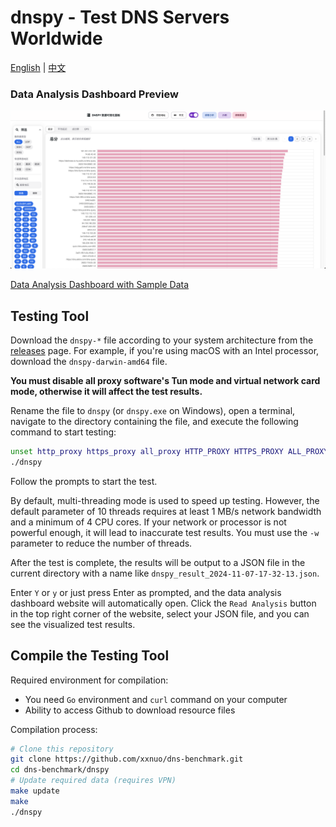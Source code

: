 # dnspy - Test DNS Servers Worldwide

[English](./README.en.md) | [中文](./README.md)

### Data Analysis Dashboard Preview

![Data Analysis Dashboard Preview](./images/preview.png)

[Data Analysis Dashboard with Sample Data](https://bench.dash.2020818.xyz)

## Testing Tool

Download the `dnspy-*` file according to your system architecture from the [releases](https://github.com/xxnuo/dns-benchmark/releases) page. For example, if you're using macOS with an Intel processor, download the `dnspy-darwin-amd64` file.

**You must disable all proxy software's Tun mode and virtual network card mode, otherwise it will affect the test results.**

Rename the file to `dnspy` (or `dnspy.exe` on Windows), open a terminal, navigate to the directory containing the file, and execute the following command to start testing:

```bash
unset http_proxy https_proxy all_proxy HTTP_PROXY HTTPS_PROXY ALL_PROXY
./dnspy
```

Follow the prompts to start the test.

By default, multi-threading mode is used to speed up testing. However, the default parameter of 10 threads requires at least 1 MB/s network bandwidth and a minimum of 4 CPU cores.
If your network or processor is not powerful enough, it will lead to inaccurate test results. You must use the `-w` parameter to reduce the number of threads.

After the test is complete, the results will be output to a JSON file in the current directory with a name like `dnspy_result_2024-11-07-17-32-13.json`.

Enter `Y` or `y` or just press Enter as prompted, and the data analysis dashboard website will automatically open. Click the `Read Analysis` button in the top right corner of the website, select your JSON file, and you can see the visualized test results.

## Compile the Testing Tool

Required environment for compilation:

- You need `Go` environment and `curl` command on your computer
- Ability to access Github to download resource files

Compilation process:

```bash
# Clone this repository
git clone https://github.com/xxnuo/dns-benchmark.git
cd dns-benchmark/dnspy
# Update required data (requires VPN)
make update
make
./dnspy
``` 